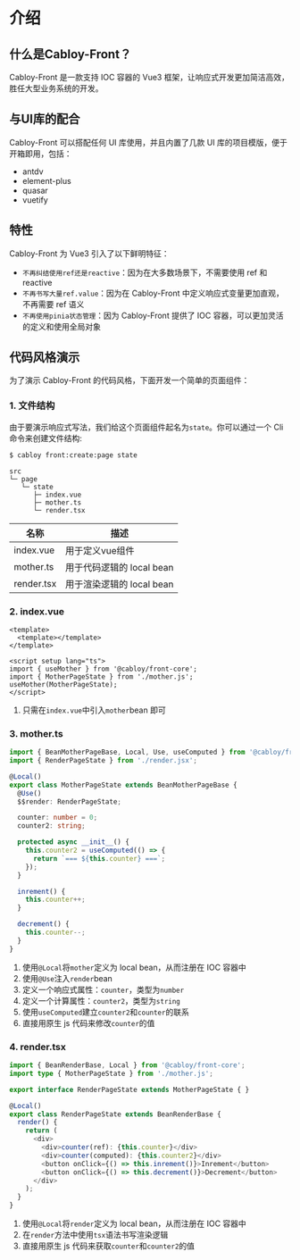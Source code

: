 # 介绍

## 什么是Cabloy-Front？

Cabloy-Front 是一款支持 IOC 容器的 Vue3 框架，让响应式开发更加简洁高效，胜任大型业务系统的开发。

## 与UI库的配合

Cabloy-Front 可以搭配任何 UI 库使用，并且内置了几款 UI 库的项目模版，便于开箱即用，包括：

- antdv
- element-plus
- quasar
- vuetify

## 特性

Cabloy-Front 为 Vue3 引入了以下鲜明特征：

- `不再纠结使用ref还是reactive`：因为在大多数场景下，不需要使用 ref 和 reactive
- `不再书写大量ref.value`：因为在 Cabloy-Front 中定义响应式变量更加直观，不再需要 ref 语义
- `不再使用pinia状态管理`：因为 Cabloy-Front 提供了 IOC 容器，可以更加灵活的定义和使用全局对象

## 代码风格演示

为了演示 Cabloy-Front 的代码风格，下面开发一个简单的页面组件：

### 1. 文件结构

由于要演示响应式写法，我们给这个页面组件起名为`state`。你可以通过一个 Cli 命令来创建文件结构:

```bash
$ cabloy front:create:page state
```

```
src
└─ page
   └─ state
      ├─ index.vue
      ├─ mother.ts
      └─ render.tsx
```

| 名称       | 描述                      |
| ---------- | ------------------------- |
| index.vue  | 用于定义vue组件           |
| mother.ts  | 用于代码逻辑的 local bean |
| render.tsx | 用于渲染逻辑的 local bean |

### 2. index.vue

```vue
<template>
  <template></template>
</template>

<script setup lang="ts">
import { useMother } from '@cabloy/front-core';
import { MotherPageState } from './mother.js';
useMother(MotherPageState);
</script>
```

1. 只需在`index.vue`中引入`mother`bean 即可

### 3. mother.ts

```typescript
import { BeanMotherPageBase, Local, Use, useComputed } from '@cabloy/front-core';
import { RenderPageState } from './render.jsx';

@Local()
export class MotherPageState extends BeanMotherPageBase {
  @Use()
  $$render: RenderPageState;

  counter: number = 0;
  counter2: string;

  protected async __init__() {
    this.counter2 = useComputed(() => {
      return `=== ${this.counter} ===`;
    });
  }

  inrement() {
    this.counter++;
  }

  decrement() {
    this.counter--;
  }
}
```

1. 使用`@Local`将`mother`定义为 local bean，从而注册在 IOC 容器中
2. 使用`@Use`注入`render`bean
3. 定义一个响应式属性：`counter`，类型为`number`
4. 定义一个计算属性：`counter2`，类型为`string`
5. 使用`useComputed`建立`counter2`和`counter`的联系
6. 直接用原生 js 代码来修改`counter`的值

### 4. render.tsx

```typescript
import { BeanRenderBase, Local } from '@cabloy/front-core';
import type { MotherPageState } from './mother.js';

export interface RenderPageState extends MotherPageState { }

@Local()
export class RenderPageState extends BeanRenderBase {
  render() {
    return (
      <div>
        <div>counter(ref): {this.counter}</div>
        <div>counter(computed): {this.counter2}</div>
        <button onClick={() => this.inrement()}>Inrement</button>
        <button onClick={() => this.decrement()}>Decrement</button>
      </div>
    );
  }
}
```

1. 使用`@Local`将`render`定义为 local bean，从而注册在 IOC 容器中
2. 在`render`方法中使用`tsx`语法书写渲染逻辑
3. 直接用原生 js 代码来获取`counter`和`counter2`的值
